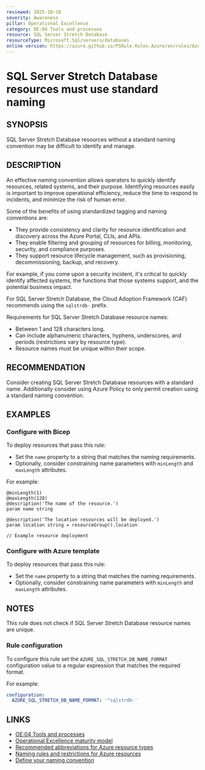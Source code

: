 ```yaml
---
reviewed: 2025-10-10
severity: Awareness
pillar: Operational Excellence
category: OE:04 Tools and processes
resource: SQL Server Stretch Database
resourceType: Microsoft.Sql/servers/databases
online version: https://azure.github.io/PSRule.Rules.Azure/en/rules/Azure.SQL.StretchDBNaming/
---
```


# SQL Server Stretch Database resources must use standard naming

## SYNOPSIS

SQL Server Stretch Database resources without a standard naming convention may be difficult to identify and manage.

## DESCRIPTION

An effective naming convention allows operators to quickly identify resources, related systems, and their purpose.
Identifying resources easily is important to improve operational efficiency, reduce the time to respond to incidents,
and minimize the risk of human error.

Some of the benefits of using standardized tagging and naming conventions are:

- They provide consistency and clarity for resource identification and discovery across the Azure Portal, CLIs, and APIs.
- They enable filtering and grouping of resources for billing, monitoring, security, and compliance purposes.
- They support resource lifecycle management, such as provisioning, decommissioning, backup, and recovery.

For example, if you come upon a security incident, it's critical to quickly identify affected systems,
the functions that those systems support, and the potential business impact.

For SQL Server Stretch Database, the Cloud Adoption Framework (CAF) recommends using the `sqlstrdb-` prefix.

Requirements for SQL Server Stretch Database resource names:

- Between 1 and 128 characters long.
- Can include alphanumeric characters, hyphens, underscores, and periods (restrictions vary by resource type).
- Resource names must be unique within their scope.

## RECOMMENDATION

Consider creating SQL Server Stretch Database resources with a standard name.
Additionally consider using Azure Policy to only permit creation using a standard naming convention.

## EXAMPLES

### Configure with Bicep

To deploy resources that pass this rule:

- Set the `name` property to a string that matches the naming requirements.
- Optionally, consider constraining name parameters with `minLength` and `maxLength` attributes.

For example:

```bicep
@minLength(1)
@maxLength(128)
@description('The name of the resource.')
param name string

@description('The location resources will be deployed.')
param location string = resourceGroup().location

// Example resource deployment
```

### Configure with Azure template

To deploy resources that pass this rule:

- Set the `name` property to a string that matches the naming requirements.
- Optionally, consider constraining name parameters with `minLength` and `maxLength` attributes.

## NOTES

This rule does not check if SQL Server Stretch Database resource names are unique.

<!-- caf:note name-format -->

### Rule configuration

<!-- module:config rule AZURE_SQL_STRETCH_DB_NAME_FORMAT -->

To configure this rule set the `AZURE_SQL_STRETCH_DB_NAME_FORMAT` configuration value to a regular expression
that matches the required format.

For example:

```yaml
configuration:
  AZURE_SQL_STRETCH_DB_NAME_FORMAT: '^sqlstrdb-'
```

## LINKS

- [OE:04 Tools and processes](https://learn.microsoft.com/azure/well-architected/operational-excellence/tools-processes)
- [Operational Excellence maturity model](https://learn.microsoft.com/azure/well-architected/operational-excellence/maturity-model?tabs=level2)
- [Recommended abbreviations for Azure resource types](https://learn.microsoft.com/azure/cloud-adoption-framework/ready/azure-best-practices/resource-abbreviations)
- [Naming rules and restrictions for Azure resources](https://learn.microsoft.com/azure/azure-resource-manager/management/resource-name-rules)
- [Define your naming convention](https://learn.microsoft.com/azure/cloud-adoption-framework/ready/azure-best-practices/resource-naming)
